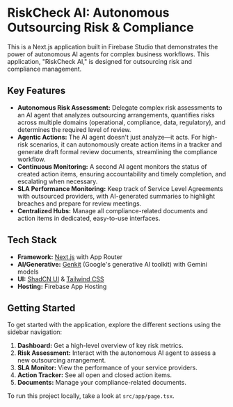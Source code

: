 # RiskCheck AI: Autonomous Outsourcing Risk & Compliance

This is a Next.js application built in Firebase Studio that demonstrates the power of autonomous AI agents for complex business workflows. This application, "RiskCheck AI," is designed for outsourcing risk and compliance management.

## Key Features

*   **Autonomous Risk Assessment:** Delegate complex risk assessments to an AI agent that analyzes outsourcing arrangements, quantifies risks across multiple domains (operational, compliance, data, regulatory), and determines the required level of review.
*   **Agentic Actions:** The AI agent doesn't just analyze—it acts. For high-risk scenarios, it can autonomously create action items in a tracker and generate draft formal review documents, streamlining the compliance workflow.
*   **Continuous Monitoring:** A second AI agent monitors the status of created action items, ensuring accountability and timely completion, and escalating when necessary.
*   **SLA Performance Monitoring:** Keep track of Service Level Agreements with outsourced providers, with AI-generated summaries to highlight breaches and prepare for review meetings.
*   **Centralized Hubs:** Manage all compliance-related documents and action items in dedicated, easy-to-use interfaces.

## Tech Stack

*   **Framework:** [Next.js](https://nextjs.org/) with App Router
*   **AI/Generative:** [Genkit](https://firebase.google.com/docs/genkit) (Google's generative AI toolkit) with Gemini models
*   **UI:** [ShadCN UI](https://ui.shadcn.com/) & [Tailwind CSS](https://tailwindcss.com/)
*   **Hosting:** Firebase App Hosting

## Getting Started

To get started with the application, explore the different sections using the sidebar navigation:

1.  **Dashboard:** Get a high-level overview of key risk metrics.
2.  **Risk Assessment:** Interact with the autonomous AI agent to assess a new outsourcing arrangement.
3.  **SLA Monitor:** View the performance of your service providers.
4.  **Action Tracker:** See all open and closed action items.
5.  **Documents:** Manage your compliance-related documents.

To run this project locally, take a look at `src/app/page.tsx`.
